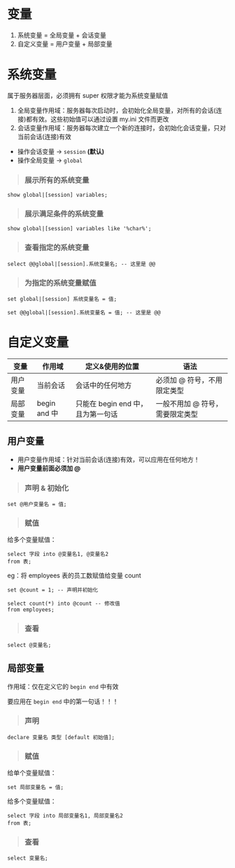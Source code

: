 # 变量

1. 系统变量 = 全局变量 + 会话变量
2. 自定义变量 = 用户变量 + 局部变量

# 系统变量

属于服务器层面，必须拥有 super 权限才能为系统变量赋值

1. 全局变量作用域：服务器每次启动时，会初始化全局变量，对所有的会话(连接)都有效。这些初始值可以通过设置 my.ini 文件而更改
2. 会话变量作用域：服务器每次建立一个新的连接时，会初始化会话变量，只对当前会话(连接)有效

-   操作会话变量 → `session` **(默认)**
-   操作全局变量 → `global`

> ### 展示所有的系统变量

```mysql
show global|[session] variables;
```

> ### 展示满足条件的系统变量

```mysql
show global|[session] variables like '%char%';
```

> ### 查看指定的系统变量

```mysql
select @@global|[session].系统变量名; -- 这里是 @@
```

> ### 为指定的系统变量赋值

```mysql
set global|[session] 系统变量名 = 值;
```

```mysql
set @@global|[session].系统变量名 = 值; -- 这里是 @@
```

# 自定义变量

| 变量     | 作用域       | 定义&使用的位置                   | 语法                            |
| -------- | ------------ | --------------------------------- | ------------------------------- |
| 用户变量 | 当前会话     | 会话中的任何地方                  | 必须加 @ 符号，不用限定类型     |
| 局部变量 | begin and 中 | 只能在 begin end 中，且为第一句话 | 一般不用加 @ 符号，需要限定类型 |

## 用户变量

-   用户变量作用域：针对当前会话(连接)有效，可以应用在任何地方！
-   **用户变量前面必须加 @**

> ### 声明 & 初始化

```mysql
set @用户变量名 = 值;
```

> ### 赋值

给多个变量赋值：

```mysql
select 字段 into @变量名1, @变量名2
from 表;
```

eg：将 employees 表的员工数赋值给变量 count

```mysql
set @count = 1; -- 声明并初始化

select count(*) into @count -- 修改值
from employees;
```

> ### 查看

```mysql
select @变量名;
```

## 局部变量

作用域：仅在定义它的 `begin end` 中有效

要应用在 `begin end` 中的第一句话！！！

> ### 声明

```mysql
declare 变量名 类型 [default 初始值];
```

> ### 赋值

给单个变量赋值：

```mysql
set 局部变量名 = 值;
```

给多个变量赋值：

```mysql
select 字段 into 局部变量名1, 局部变量名2
from 表;
```

> ### 查看

```mysql
select 变量名;
```
